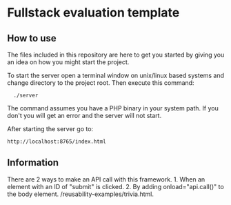 # Fullstack evaluation template

## How to use
The files included in this repository are here to get you started by giving
you an idea on how you might start the project.

To start the server open a terminal window on unix/linux based systems and change
directory to the project root. Then execute this command:

```
  ./server
```

The command assumes you have a PHP binary in your system path. If you don't you
will get an error and the server will not start.

After starting the server go to:

```
http://localhost:8765/index.html  
```

## Information
There are 2 ways to make an API call with this framework.
    1. When an element with an ID of "submit" is clicked.
    2. By adding onload="api.call()" to the body element.
        /reusability-examples/trivia.html.
